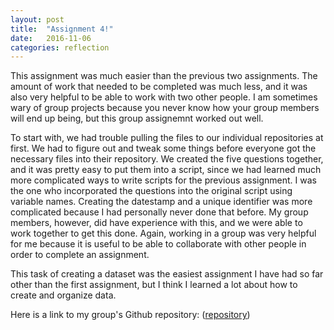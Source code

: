 ```yaml
---
layout: post
title:  "Assignment 4!"
date:   2016-11-06
categories: reflection
---
```

This assignment was much easier than the previous two assignments. The amount of work that needed to be completed was much less, and it was also very helpful to be able to work with two other people. I am sometimes wary of group projects because you never know how your group members will end up being, but this group assignemnt worked out well.

To start with, we had trouble pulling the files to our individual repositories at first. We had to figure out and tweak some things before everyone got the necessary files into their repository. We created the five questions together, and it was pretty easy to put them into a script, since we had learned much more complicated ways to write scripts for the previous assignment. I was the one who incorporated the questions into the original script using variable names. Creating the datestamp and a unique identifier was more complicated because I had personally never done that before. My group members, however, did have experience with this, and we were able to work together to get this done. Again, working in a group was very helpful for me because it is useful to be able to collaborate with other people in order to complete an assignment.

This task of creating a dataset was the easiest assignment I have had so far other than the first assignment, but I think I learned a lot about how to create and organize data.

Here is a link to my group's Github repository: ([repository])

[repository]: https://github.com/sarecht/octocat